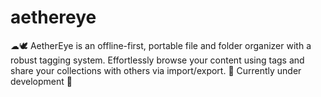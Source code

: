 # aethereye
☁🕊 AetherEye is an offline-first, portable file and folder organizer with a robust tagging system. Effortlessly browse your content using tags and share your collections with others via import/export. 🚧 Currently under development 🚧
